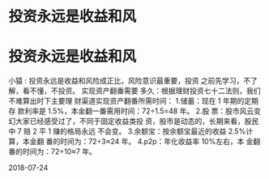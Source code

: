 # 投资永远是收益和风

# 投资永远是收益和风

小猿 : 投资永远是收益和风险成正比，风险意识最重要，投资 之前先学习，不了解，看不懂，不投资。 实现资产翻番需要 多久：根据理财投资七十二法则，我们不难算出时下主要理 财渠道实现资产翻番所需时间： 1.储蓄：现在 1 年期的定期存 款利率是 1.5%，本金翻一番需用时间：72÷1.5=48 年。 2.股 票：股市风云变幻大家已经感受过了，不同于固定收益类投 资，股市是动态的，长期来看，股民中 7 赔 2 平 1 赚的格局永远 不会变。 3.余额宝：按余额宝最近的收益 2.5%计算，本金翻 番的时间为：72÷3≈24 年。 4.p2p：年化收益率 10%左右，本 金翻番的时间为：72÷10≈7 年。

2018-07-24